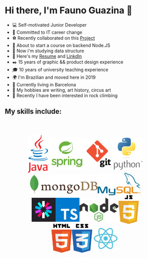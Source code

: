 # Hi there, I'm Fauno Guazina 👋  

- 💻 Self-motivated Junior Developer
- 🎯 Committed to IT career change
- ⚽ Recently collaborated on this [Project](https://github.com/it-academyproject/ITProject-Soccer-Backend)
- 🔭 About to start a course on backend Node.JS
- 📓 Now i'm studying data structure
- 📃 Here's my [Resume](https://drive.google.com/file/d/1xyfurLD28w_6fWQe3NeignB68M4o-CVN/view) and [LinkdIn](https://www.linkedin.com/in/fauno-guazina/?locale=en_US)
- ✒️ 15 years of graphic && product design experience
- 🎓 10 years of university teaching experience
- 🌍 I'm Brazilian and moved here in 2019
- 🏡 Currently living in Barcelona
- 🎨 My hobbies are writing, art history, circus art
- 🗻 Recently I have been interested in rock climbing


## My skills include:

<span style="align-items:center;display:flex;flex-direction:row;flex-wrap:wrap;justify-content:center;margin: 60px;">
  <img title="Java" alt="Java" src="https://github.com/FaunoGuazina/FaunoGuazina/blob/main/Logos/java.png" height="120" />  
  <img title="Spring" alt="Spring" src="https://github.com/FaunoGuazina/FaunoGuazina/blob/main/Logos/spring2.png" height="100" />
  <img title="Git" alt="Git" src="https://github.com/FaunoGuazina/FaunoGuazina/blob/main/Logos/git2.png" height="90" />
  <img title="Python" alt="Python" src="https://github.com/FaunoGuazina/FaunoGuazina/blob/main/Logos/python.png" height="100" />
<br><br>  
  <img title="MongoDB" alt="MongoDB" src="https://github.com/FaunoGuazina/FaunoGuazina/blob/main/Logos/mongodb.png" height="60" />
  <img title="MySQL" alt="MySQL" src="https://github.com/FaunoGuazina/FaunoGuazina/blob/main/Logos/MySQL.png" height="70" />
<br><br>
  <img title="JWT" alt="JWT" src="https://github.com/FaunoGuazina/FaunoGuazina/blob/main/Logos/jwt.png" height="75" />
  <img title="TypeScript" alt="TypeScript" src="https://github.com/FaunoGuazina/FaunoGuazina/blob/main/Logos/typescript.png" height="75" />
  <img title="Node.JS" alt="Node.JS" src="https://github.com/FaunoGuazina/FaunoGuazina/blob/main/Logos/nodejs.png" height="75" />
  <img title="JavaScript" alt="JavaScript" src="https://github.com/FaunoGuazina/FaunoGuazina/blob/main/Logos/javascript.png" height="90" />
  <img title="HTML5" alt="HTML5" src="https://github.com/FaunoGuazina/FaunoGuazina/blob/main/Logos/html5.png" height="90" />
  <img title="CSS3" alt="CSS3" src="https://github.com/FaunoGuazina/FaunoGuazina/blob/main/Logos/css3.png" height="90" />
  <img title="React" alt="React" src="https://github.com/FaunoGuazina/FaunoGuazina/blob/main/Logos/react.png" height="75" />
<!-- <br><br>
  <img title="illustrator" alt="illustrator" src="https://github.com/FaunoGuazina/FaunoGuazina/blob/main/Logos/adobe-illustrator.png" height="60" />
  <img title="indesign" alt="indesign" src="https://github.com/FaunoGuazina/FaunoGuazina/blob/main/Logos/adobe-indesign.png" height="60" />
  <img title="photoshop" alt="photoshop" src="https://github.com/FaunoGuazina/FaunoGuazina/blob/main/Logos/adobe-photoshop.png" height="60" /> -->
</span>
